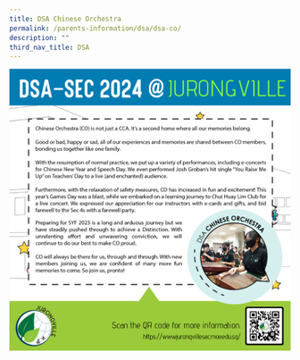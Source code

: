 ```yaml
---
title: DSA Chinese Orchestra
permalink: /parents-information/dsa/dsa-co/
description: ""
third_nav_title: DSA
---
```

![](/images/jvss_dsa2024_co.jpg)